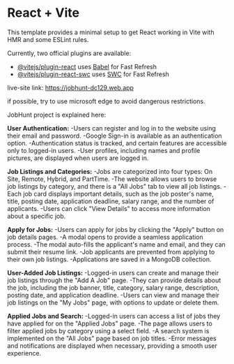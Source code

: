 # React + Vite

This template provides a minimal setup to get React working in Vite with HMR and some ESLint rules.

Currently, two official plugins are available:

- [@vitejs/plugin-react](https://github.com/vitejs/vite-plugin-react/blob/main/packages/plugin-react/README.md) uses [Babel](https://babeljs.io/) for Fast Refresh
- [@vitejs/plugin-react-swc](https://github.com/vitejs/vite-plugin-react-swc) uses [SWC](https://swc.rs/) for Fast Refresh


live-site link: https://jobhunt-dc129.web.app

if possible, try to use microsoft edge to avoid dangerous restrictions. 

JobHunt project is explained here:

**User Authentication:**
    -Users can register and log in to the website using their email and password.
    -Google Sign-in is available as an authentication option.
    -Authentication status is tracked, and certain features are accessible only to logged-in users.
    -User profiles, including names and profile pictures, are displayed when users are logged in.

**Job Listings and Categories:**
    -Jobs are categorized into four types: On Site, Remote, Hybrid, and PartTime.
    -The website allows users to browse job listings by category, and there is a "All Jobs" tab to view all job listings.
    -Each job card displays important details, such as the job poster's name, title, posting date, application deadline, salary range, and the number of applicants.
    -Users can click "View Details" to access more information about a specific job.

**Apply for Jobs:**
    -Users can apply for jobs by clicking the "Apply" button on job details pages.
    -A modal opens to provide a seamless application process.
    -The modal auto-fills the applicant's name and email, and they can submit their resume link.
    -Job applicants are prevented from applying to their own job listings.
    -Applications are saved in a MongoDB collection.

**User-Added Job Listings:**
    -Logged-in users can create and manage their job listings through the "Add A Job" page.
    -They can provide details about the job, including the job banner, title, category, salary range, description, posting date, and application deadline.
    -Users can view and manage their job listings on the "My Jobs" page, with options to update or delete them.

**Applied Jobs and Search:**
    -Logged-in users can access a list of jobs they have applied for on the "Applied Jobs" page.
    -The page allows users to filter applied jobs by category using a select field.
    -A search system is implemented on the "All Jobs" page based on job titles.
    -Error messages and notifications are displayed when necessary, providing a smooth user experience.